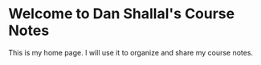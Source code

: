 # Welcome to Dan Shallal's Course Notes

This is my home page. I will use it to organize and share my course notes.